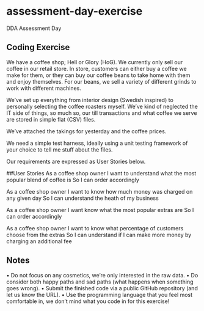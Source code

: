 # assessment-day-exercise
DDA Assessment Day 

## Coding Exercise

We have a coffee shop; Hell or Glory (HoG). We currently only sell our coffee in our retail store. In store, customers can either buy a coffee we make for them, or they can buy our coffee beans to take home with them and enjoy themselves. For our beans, we sell a variety of different grinds to work with different machines.

We’ve set up everything from interior design (Swedish inspired) to personally selecting the coffee roasters myself. We’ve kind of neglected the IT side of things, so much so, our till transactions and what coffee we serve are stored in simple flat (CSV) files.

We’ve attached the takings for yesterday and the coffee prices.

We need a simple test harness, ideally using a unit testing framework of your choice to tell me stuff about the files.

Our requirements are expressed as User Stories below.

##User Stories
As a coffee shop owner
I want to understand what the most popular blend of coffee is So I can order accordingly

As a coffee shop owner
I want to know how much money was charged on any given day So I can understand the heath of my business

As a coffee shop owner
I want know what the most popular extras are So I can order accordingly

As a coffee shop owner
I want to know what percentage of customers choose from the extras
So I can understand if I can make more money by charging an additional fee

## Notes
• Do not focus on any cosmetics, we’re only interested in the raw data.
• Do consider both happy paths and sad paths (what happens when something goes wrong). • Submit the finished code via a public GitHub repository (and let us know the URL).
• Use the programming language that you feel most comfortable in, we don’t mind what you
code in for this exercise!
